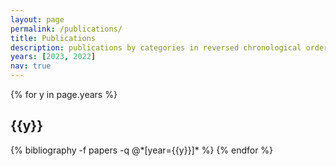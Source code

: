 ```yaml
---
layout: page
permalink: /publications/
title: Publications
description: publications by categories in reversed chronological order. Full list is available on my <a href="https://scholar.google.com/citations?hl=en&user=mcC5NzwAAAAJ"><b>Google Scholar</b></a>.
years: [2023, 2022]
nav: true
---
```


<div class="publications">

{% for y in page.years %}
  <h2 class="year">{{y}}</h2>
  {% bibliography -f papers -q @*[year={{y}}]* %}
{% endfor %}

</div>
